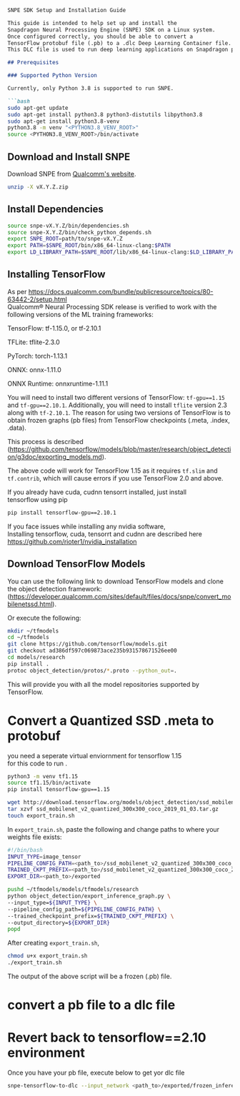 


```markdown
SNPE SDK Setup and Installation Guide

This guide is intended to help set up and install the 
Snapdragon Neural Processing Engine (SNPE) SDK on a Linux system. 
Once configured correctly, you should be able to convert a 
TensorFlow protobuf file (.pb) to a .dlc Deep Learning Container file.  
This DLC file is used to run deep learning applications on Snapdragon processors.

## Prerequisites

### Supported Python Version

Currently, only Python 3.8 is supported to run SNPE.

```bash
sudo apt-get update
sudo apt-get install python3.8 python3-distutils libpython3.8
sudo apt-get install python3.8-venv
python3.8 -m venv "<PYTHON3.8_VENV_ROOT>"
source <PYTHON3.8_VENV_ROOT>/bin/activate
```

## Download and Install SNPE

Download SNPE from [Qualcomm's website](https://www.qualcomm.com/developer/software/neural-processing-sdk-for-ai).

```bash
unzip -X vX.Y.Z.zip
```

## Install Dependencies

```bash
source snpe-vX.Y.Z/bin/dependencies.sh
source snpe-X.Y.Z/bin/check_python_depends.sh
export SNPE_ROOT=path/to/snpe-vX.Y.Z
export PATH=$SNPE_ROOT/bin/x86_64-linux-clang:$PATH
export LD_LIBRARY_PATH=$SNPE_ROOT/lib/x86_64-linux-clang:$LD_LIBRARY_PATH

```

## Installing TensorFlow
As per https://docs.qualcomm.com/bundle/publicresource/topics/80-63442-2/setup.html  
Qualcomm® Neural Processing SDK release is verified to work with the following versions of the ML training frameworks:  

TensorFlow: tf-1.15.0, or tf-2.10.1  

TFLite: tflite-2.3.0  

PyTorch: torch-1.13.1  

ONNX: onnx-1.11.0  

ONNX Runtime: onnxruntime-1.11.1  

You will need to install two different versions of TensorFlow: `tf-gpu==1.15` and `tf-gpu==2.10.1`. 
Additionally, you will need to install `tflite` version 2.3 along 
with `tf-2.10.1`.
The reason for using two versions of TensorFlow is to obtain frozen
graphs (pb files) from TensorFlow checkpoints (.meta, .index, .data). 

This process is described 
(https://github.com/tensorflow/models/blob/master/research/object_detection/g3doc/exporting_models.md).

The above code will work for TensorFlow 1.15 as it requires `tf.slim` and `tf.contrib`, which will cause errors if you use TensorFlow 2.0 and above.

If you already have cuda, cudnn tensorrt  installed, just install  
tensorflow using pip    
```bash
pip install tensorflow-gpu==2.10.1
```
If you face issues while installing any nvidia software,  
Installing tensorflow, cuda, tensorrt and cudnn are described here
https://github.com/rioter1/nvidia_installation  


## Download TensorFlow Models

You can use the following link to download TensorFlow models and 
clone the object detection framework: 
(https://developer.qualcomm.com/sites/default/files/docs/snpe/convert_mobilenetssd.html).

Or execute the following:

```bash
mkdir ~/tfmodels
cd ~/tfmodels
git clone https://github.com/tensorflow/models.git
git checkout ad386df597c069873ace235b931578671526ee00
cd models/research
pip install .
protoc object_detection/protos/*.proto --python_out=.
```

This will provide you with all the model repositories supported by TensorFlow.

# Convert a Quantized SSD .meta to protobuf
you need a seperate virtual enviornment for tensorflow 1.15  
for this code to run .  
```bash
python3 -m venv tf1.15
source tf1.15/bin/activate
pip install tensorflow-gpu==1.15 
```

```bash
wget http://download.tensorflow.org/models/object_detection/ssd_mobilenet_v2_quantized_300x300_coco_2019_01_03.tar.gz
tar xzvf ssd_mobilenet_v2_quantized_300x300_coco_2019_01_03.tar.gz
touch export_train.sh
```

In `export_train.sh`, paste the following and change paths to where your weights file exists:

```bash
#!/bin/bash
INPUT_TYPE=image_tensor
PIPELINE_CONFIG_PATH=<path_to>/ssd_mobilenet_v2_quantized_300x300_coco_2019_01_03/pipeline.config
TRAINED_CKPT_PREFIX=<path_to>/ssd_mobilenet_v2_quantized_300x300_coco_2019_01_03/model.ckpt
EXPORT_DIR=<path_to>/exported

pushd ~/tfmodels/models/tfmodels/research
python object_detection/export_inference_graph.py \
--input_type=${INPUT_TYPE} \
--pipeline_config_path=${PIPELINE_CONFIG_PATH} \
--trained_checkpoint_prefix=${TRAINED_CKPT_PREFIX} \
--output_directory=${EXPORT_DIR}
popd
```

After creating `export_train.sh`, 

```bash
chmod u+x export_train.sh
./export_train.sh
```
The output of the above script will be a frozen (.pb) file.

# convert a pb file to a dlc file
# Revert back to tensorflow==2.10 environment
Once you have your pb file, execute below to get yor dlc file
```bash 
snpe-tensorflow-to-dlc --input_network <path_to>/exported/frozen_inference_graph.pb --input_dim Preprocessor/sub 1,300,300,3 --out_node detection_classes --out_node detection_boxes --out_node detection_scores ---output_path mobilenet_ssd.dlc --allow_unconsumed_nodes   
```
